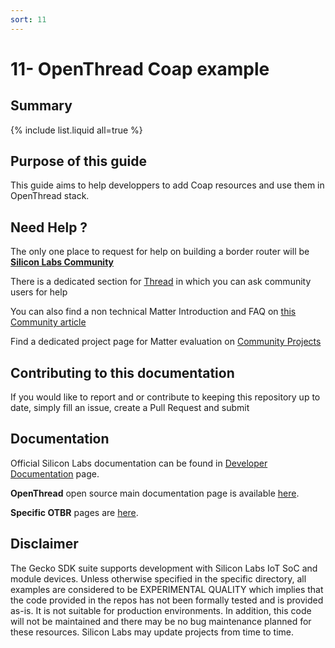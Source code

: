 ```yaml
---
sort: 11
---
```

# 11- OpenThread Coap example

## Summary

{% include list.liquid all=true %}

## Purpose of this guide

This guide aims to help developpers to add Coap resources and use them in OpenThread stack.

## Need Help ?

The only one place to request for help on building a border router will be [**Silicon Labs Community**](https://community.silabs.com/)

There is a dedicated section for [Thread](https://community.silabs.com/s/topic/0TO1M000000qHbcWAE/thread?language=en_US) in which you can ask community users for help

You can also find a non technical Matter Introduction and FAQ on [this Community article](https://community.silabs.com/s/question/0D58Y00008AV6hSSAT/what-is-matter-smart-home-standard-answers-to-10-frequently-asked-questions?language=en_US)

Find a dedicated project page for Matter evaluation on [Community Projects](https://community.silabs.com/s/projects?language=en_US)

## Contributing to this documentation

If you would like to report and or contribute to keeping this repository up to date, simply fill an issue, create a Pull Request and submit

## Documentation

Official Silicon Labs documentation can be found in [Developer Documentation](https://docs.silabs.com/openthread/latest/) page.

**OpenThread** open source main documentation page is available [here](https://openthread.io/).

**Specific OTBR** pages are [here](https://openthread.io/guides/border-router).

## Disclaimer

The Gecko SDK suite supports development with Silicon Labs IoT SoC and module devices. Unless otherwise specified in the specific directory, all examples are considered to be EXPERIMENTAL QUALITY which implies that the code provided in the repos has not been formally tested and is provided as-is.  It is not suitable for production environments.  In addition, this code will not be maintained and there may be no bug maintenance planned for these resources. Silicon Labs may update projects from time to time.
